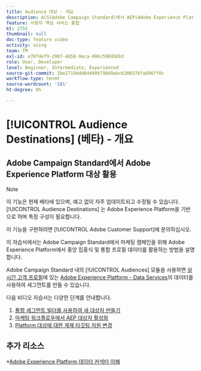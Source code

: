 ```yaml
---
title: Audience 대상 - 개요
description: ACS(Adobe Campaign Standard)에서 AEP(Adobe Experience Platform) 대상을 활용하는 방법을 알아봅니다
feature: 사용자 핵심 서비스 통합
kt: 2755
thumbnail: null
doc-type: feature video
activity: using
team: TM
exl-id: e70fdef9-2907-4858-9eca-006c59695bb3
role: User, Developer
level: Beginner, Intermediate, Experienced
source-git-commit: 2be2719ddd84490b796d9abc6300376fa896ff0c
workflow-type: tm+mt
source-wordcount: '181'
ht-degree: 9%

---
```


# [!UICONTROL Audience Destinations] (베타) - 개요

## Adobe Campaign Standard에서 Adobe Experience Platform 대상 활용

>[!NOTE]
>
>이 기능은 현재 베타에 있으며, 예고 없이 자주 업데이트되고 수정될 수 있습니다. [!UICONTROL Audience Destinations] 는 Adobe Experience Platform을 기반으로 하며 특정 구성이 필요합니다.
>
>이 기능을 구현하려면 [!UICONTROL Adobe Customer Support]에 문의하십시오.


이 자습서에서는 Adobe Campaign Standard에서 마케팅 캠페인을 위해 Adobe Experience Platform에서 중앙 집중식 및 통합 프로필 데이터를 활용하는 방법을 설명합니다.

Adobe Campaign Standard 내의 [!UICONTROL Audiences] 모듈을 사용하면 [실시간 고객 프로필](https://docs.adobe.com/content/help/en/platform-learn/tutorials/profiles/understanding-the-real-time-customer-profile.html)에 있는 [Adobe Experience Platform - Data Services](https://www.adobe.io/apis/experienceplatform/home/services.html)의 데이터를 사용하여 세그먼트를 만들 수 있습니다.

다음 비디오 자습서는 다양한 단계를 안내합니다.

1. [통합 세그먼트 빌더를 사용하여 새 대상자 만들기](/help/profiles-and-audiences/audience-destinations/creating-audiences-using-segment-builder.md)
2. [마케팅 워크플로우에서 AEP 대상자 활성화](/help/profiles-and-audiences/audience-destinations/activating-aep-audiences.md)
3. [Platform 대상에 대한 게재 타깃팅 차원 변경](/help/profiles-and-audiences/audience-destinations/changing-targeting-dimension.md)

## 추가 리소스

*[Adobe Experience Platform 데이터 커넥터 이해](/help/administrating/adobe-experience-platform-data-connector/understanding-the-adobe-experience-platform-data-connector.md)
